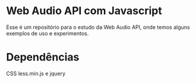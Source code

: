 # Web Audio API com Javascript

Esse é um repositório para o estudo da Web Audio API, onde temos alguns exemplos de uso e experimentos.

# Dependências

CSS less.min.js e jquery

